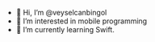 - 👋 Hi, I’m @veyselcanbingol
- 👀 I’m interested in mobile programming
- 🌱 I’m currently learning Swift.
